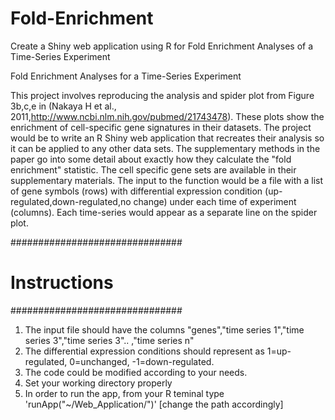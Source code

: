 Fold-Enrichment
===============

Create a Shiny web application using R for Fold Enrichment Analyses of a Time-Series Experiment

Fold Enrichment Analyses for a Time-Series Experiment

This project involves reproducing the analysis and spider plot from Figure 3b,c,e in (Nakaya H et al., 2011,http://www.ncbi.nlm.nih.gov/pubmed/21743478). 
These plots show the enrichment of cell-specific gene signatures in their datasets. 
The project would be to write an R Shiny web application that recreates their analysis so it can be applied to any other data sets. 
The supplementary methods in the paper go into some detail about exactly how they calculate the "fold enrichment" statistic. 
The cell specific gene sets are available in their supplementary materials. 
The input to the function would be a file with a list of gene symbols (rows) with differential expression condition (up-regulated,down-regulated,no change) under each time of experiment (columns). 
Each time-series would appear as a separate line on the spider plot.

###############################
# Instructions
###############################
1) The input file should have the columns "genes","time series 1","time series 3","time series 3".. ,"time series n"
2) The differential expression conditions should represent as 1=up-regulated, 0=unchanged, -1=down-regulated.
3) The code could be modified according to your needs.
4) Set your working directory properly
5) In order to run the app, from your R teminal type 'runApp("~/Web_Application/")' [change the path accordingly]
